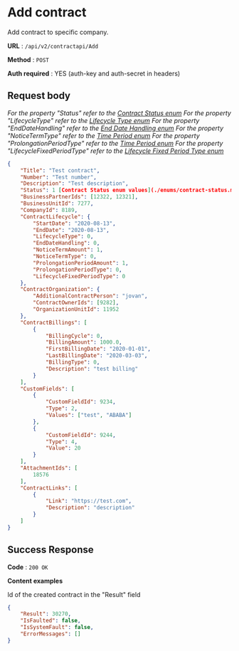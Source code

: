 # Add contract

Add contract to specific company.

**URL** : `/api/v2/contractapi/Add`

**Method** : `POST`

**Auth required** : YES (auth-key and auth-secret in headers)

## Request body

*For the property "Status" refer to the [Contract Status enum](./enums/contract-status.md)*
*For the property "LifecycleType" refer to the [Lifecycle Type enum](./enums/lifecycle-type.md)*
*For the property "EndDateHandling" refer to the [End Date Handling enum](./enums/end-date-handling.md)*
*For the property "NoticeTermType" refer to the [Time Period enum](./enums/time-period.md)*
*For the property "ProlongationPeriodType" refer to the [Time Period enum](./enums/time-period.md)*
*For the property "LifecycleFixedPeriodType" refer to the [Lifecycle Fixed Period Type enum](./enums/lifecycle-fixed-period-type.md)*

```json
{
    "Title": "Test contract",
    "Number": "Test number",
    "Description": "Test description",
    "Status": 1 [Contract Status enum values](./enums/contract-status.md),
    "BusinessPartnerIds": [12322, 12321],
    "BusinessUnitId": 7277,
    "CompanyId": 8189,
    "ContractLifecycle": {
        "StartDate": "2020-08-13",
        "EndDate": "2020-08-13",
        "LifecycleType": 0,
        "EndDateHandling": 0,
        "NoticeTermAmount": 1,
        "NoticeTermType": 0,
        "ProlongationPeriodAmount": 1,
        "ProlongationPeriodType": 0,
        "LifecycleFixedPeriodType": 0
    },
    "ContractOrganization": {
        "AdditionalContractPerson": "jovan",
        "ContractOwnerIds": [9282],
        "OrganizationUnitId": 11952
    },
    "ContractBillings": [
        {
            "BillingCycle": 0,
            "BillingAmount": 1000.0,
            "FirstBillingDate": "2020-01-01",
            "LastBillingDate": "2020-03-03",
            "BillingType": 0,
            "Description": "test billing"
        }
    ],
    "CustomFields": [
        {
            "CustomFieldId": 9234,
            "Type": 2,
            "Values": ["test", "ABABA"]
        },
        {
            "CustomFieldId": 9244,
            "Type": 4,
            "Value": 20
        }
    ],
    "AttachmentIds": [
        18576
    ],
    "ContractLinks": [
        {
            "Link": "https://test.com",
            "Description": "description"
        }
    ]
}

```

## Success Response

**Code** : `200 OK`

**Content examples**

Id of the created contract in the "Result" field

```json
{
    "Result": 30270,
    "IsFaulted": false,
    "IsSystemFault": false,
    "ErrorMessages": []
}
```


